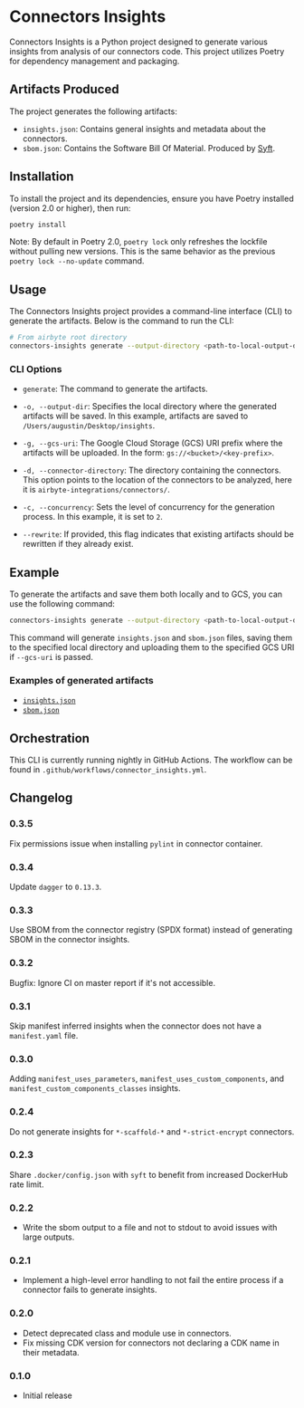 # Connectors Insights

Connectors Insights is a Python project designed to generate various insights from analysis of our connectors code. This project utilizes Poetry for dependency management and packaging.

## Artifacts Produced
The project generates the following artifacts:

- `insights.json`: Contains general insights and metadata about the connectors.
- `sbom.json`: Contains the Software Bill Of Material. Produced by [Syft](https://github.com/anchore/syft).

## Installation
To install the project and its dependencies, ensure you have Poetry installed (version 2.0 or higher), then run:
```sh
poetry install
```

Note: By default in Poetry 2.0, `poetry lock` only refreshes the lockfile without pulling new versions. This is the same behavior as the previous `poetry lock --no-update` command.

## Usage
The Connectors Insights project provides a command-line interface (CLI) to generate the artifacts. Below is the command to run the CLI:

```sh
# From airbyte root directory
connectors-insights generate --output-directory <path-to-local-output-dir> --gcs-uri=gs://<bucket>/<key-prefix> --connector-directory airbyte-integrations/connectors/ --concurrency 2 --rewrite
```

### CLI Options

- `generate`: The command to generate the artifacts.

- `-o, --output-dir`: Specifies the local directory where the generated artifacts will be saved. In this example, artifacts are saved to `/Users/augustin/Desktop/insights`.

- `-g, --gcs-uri`: The Google Cloud Storage (GCS) URI prefix where the artifacts will be uploaded. In the form: `gs://<bucket>/<key-prefix>`.

- `-d, --connector-directory`: The directory containing the connectors. This option points to the location of the connectors to be analyzed, here it is `airbyte-integrations/connectors/`.

- `-c, --concurrency`: Sets the level of concurrency for the generation process. In this example, it is set to `2`.

- `--rewrite`: If provided, this flag indicates that existing artifacts should be rewritten if they already exist.

## Example
To generate the artifacts and save them both locally and to GCS, you can use the following command:

```sh
connectors-insights generate --output-directory <path-to-local-output-dir> --gcs-uri=gs://<bucket>/<key-prefix> --connector-directory airbyte-integrations/connectors/ --concurrency 2 --rewrite
```

This command will generate `insights.json` and `sbom.json` files, saving them to the specified local directory and uploading them to the specified GCS URI if `--gcs-uri` is passed.

### Examples of generated artifacts
* [`insights.json`](https://storage.googleapis.com/prod-airbyte-cloud-connector-metadata-service/connector_insights/source-faker/latest/insights.json)
* [`sbom.json`](https://storage.googleapis.com/prod-airbyte-cloud-connector-metadata-service/connector_insights/source-faker/latest/sbom.json)


## Orchestration

This CLI is currently running nightly in GitHub Actions. The workflow can be found in `.github/workflows/connector_insights.yml`.

## Changelog

### 0.3.5
Fix permissions issue when installing `pylint` in connector container.

### 0.3.4
Update `dagger` to `0.13.3`.

### 0.3.3
Use SBOM from the connector registry (SPDX format) instead of generating SBOM in the connector insights.

### 0.3.2
Bugfix: Ignore CI on master report if it's not accessible.

### 0.3.1
Skip manifest inferred insights when the connector does not have a `manifest.yaml` file.

### 0.3.0
Adding `manifest_uses_parameters`, `manifest_uses_custom_components`, and `manifest_custom_components_classes` insights.

### 0.2.4
Do not generate insights for `*-scaffold-*` and `*-strict-encrypt` connectors.

### 0.2.3
Share `.docker/config.json` with `syft` to benefit from increased DockerHub rate limit.

### 0.2.2
- Write the sbom output to a file and not to stdout to avoid issues with large outputs.

### 0.2.1
- Implement a high-level error handling to not fail the entire process if a connector fails to generate insights.

### 0.2.0
- Detect deprecated class and module use in connectors.
- Fix missing CDK version for connectors not declaring a CDK name in their metadata.

### 0.1.0
- Initial release
